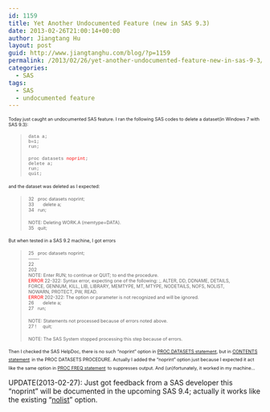 ```yaml
---
id: 1159
title: Yet Another Undocumented Feature (new in SAS 9.3)
date: 2013-02-26T21:00:14+00:00
author: Jiangtang Hu
layout: post
guid: http://www.jiangtanghu.com/blog/?p=1159
permalink: /2013/02/26/yet-another-undocumented-feature-new-in-sas-9-3/
categories:
  - SAS
tags:
  - SAS
  - undocumented feature
---
```

<span style="font-size: xx-small;">Today just caught an undocumented SAS feature. I ran the following SAS codes to delete a dataset(in Windows 7 with SAS 9.3):</span>

> <span style="font-family: 'Courier New'; font-size: xx-small;">data a;<br /> b=1;<br /> run;</span>
> 
> <span style="font-family: 'Courier New'; font-size: xx-small;">proc datasets <span style="color: #ff0000;">noprint</span>;<br /> delete a;<br /> run;<br /> quit;</span>

<span style="font-size: xx-small;">and the dataset was deleted as I expected:</span>

> <span style="font-size: xx-small;">32   proc datasets noprint;<br /> 33       delete a;<br /> 34   run;</span>
> 
> <span style="font-size: xx-small;">NOTE: Deleting WORK.A (memtype=DATA).<br /> 35   quit;</span>

<span style="font-size: xx-small;">But when tested in a SAS 9.2 machine, I got errors</span>

> <span style="font-size: xx-small;">25   proc datasets noprint;<br /> &#8212;&#8212;-<br /> 22<br /> 202<br /> NOTE: Enter RUN; to continue or QUIT; to end the procedure.<br /> <span style="color: #ff0000;">ERROR</span> 22-322: Syntax error, expecting one of the following: ;, ALTER, DD, DDNAME, DETAILS,<br /> FORCE, GENNUM, KILL, LIB, LIBRARY, MEMTYPE, MT, MTYPE, NODETAILS, NOFS, NOLIST,<br /> NOWARN, PROTECT, PW, READ.<br /> <span style="color: #ff0000;">ERROR</span> 202-322: The option or parameter is not recognized and will be ignored.<br /> 26       delete a;<br /> 27   run;</span>
> 
> <span style="font-size: xx-small;">NOTE: Statements not processed because of errors noted above.<br /> 27 !     quit;</span>
> 
> <span style="font-size: xx-small;">NOTE: The SAS System stopped processing this step because of errors.</span>

<span style="font-size: xx-small;">Then I checked the SAS HelpDoc, there is no such “noprint” option in </span>[<span style="font-size: xx-small;">PROC DATASETS statement</span>](http://support.sas.com/documentation/cdl/en/proc/65145/HTML/default/viewer.htm#p0xdkenol7pi1cn14p0iq38shax4.htm)<span style="font-size: xx-small;">, but in </span>[<span style="font-size: xx-small;">CONTENTS statement</span>](http://support.sas.com/documentation/cdl/en/proc/65145/HTML/default/viewer.htm#p1v2467vdjbp7xn1222c7t3sejz3.htm) <span style="font-size: xx-small;">in the PROC DATASETS PROCEDURE. Actually I added the “noprint” option just because I expected it act like the same option in </span>[<span style="font-size: xx-small;">PROC FREQ statement</span>](http://support.sas.com/documentation/cdl/en/procstat/65543/HTML/default/viewer.htm#procstat_freq_syntax01.htm) <span style="font-size: xx-small;">to suppresses output. And (un)fortunately, it worked in my machine…</span>

UPDATE(2013-02-27): Just got feedback from a SAS developer this &#8220;noprint&#8221; will be documented in the upcoming SAS 9.4; actually it works like the existing &#8220;<a href="http://support.sas.com/documentation/cdl/en/proc/65145/HTML/default/viewer.htm#p0xdkenol7pi1cn14p0iq38shax4.htm" target="_blank">nolist</a>&#8221; option.